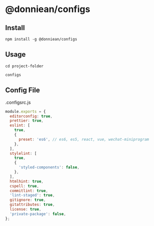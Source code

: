# @donniean/configs

## Install

```shell
npm install -g @donniean/configs
```

## Usage

```shell
cd project-folder
```

```shell
configs
```

## Config File

.configsrc.js

```js
module.exports = {
  editorconfig: true,
  prettier: true,
  eslint: [
    true,
    {
      preset: 'es6', // es6, es5, react, vue, wechat-miniprogram
    },
  ],
  stylelint: [
    true,
    {
      'styled-components': false,
    },
  ],
  htmlhint: true,
  cspell: true,
  commitlint: true,
  'lint-staged': true,
  gitignore: true,
  gitattributes: true,
  license: true,
  'private-package': false,
};
```
